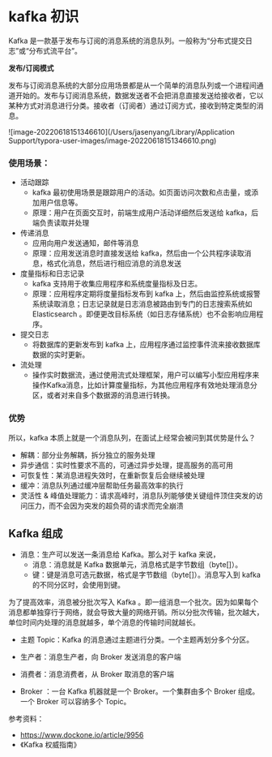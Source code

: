 # kafka 初识

Kafka 是一款基于发布与订阅的消息系统的消息队列。一般称为“分布式提交日志”或“分布式流平台”。

**发布/订阅模式**

发布与订阅消息系统的大部分应用场景都是从一个简单的消息队列或一个进程间通道开始的。发布与订阅消息系统，数据发送者不会把消息直接发送给接收者，它以某种方式对消息进行分类。接收者（订阅者）通过订阅方式，接收到特定类型的消息。

![image-20220618151346610](/Users/jasenyang/Library/Application Support/typora-user-images/image-20220618151346610.png)

### 使用场景：

- 活动跟踪
  - kafka 最初使用场景是跟踪用户的活动。如页面访问次数和点击量，或添加用户信息等。
  - 原理：用户在页面交互时，前端生成用户活动详细然后发送给 kafka，后端负责读取并处理
- 传递消息
  - 应用向用户发送通知，邮件等消息
  - 原理：应用发送消息时直接发送给 kafka，然后由一个公共程序读取消息，格式化消息，然后进行相应消息的消息发送
- 度量指标和日志记录
  - kafka 支持用于收集应用程序和系统度量指标及日志。
  - 原理：应用程序定期将度量指标发布到 kafka 上，然后由监控系统或报警系统读取消息；日志记录就是日志消息被路由到专门的日志搜索系统如 Elasticsearch 。即便更改目标系统（如日志存储系统）也不会影响应用程序。
- 提交日志
  - 将数据库的更新发布到 kafka 上，应用程序通过监控事件流来接收数据库数据的实时更新。
- 流处理
  - 操作实时数据流，通过使用流式处理框架，用户可以编写小型应用程序来操作Kafka消息，比如计算度量指标，为其他应用程序有效地处理消息分区，或者对来自多个数据源的消息进行转换。

### 优势

所以，kafka 本质上就是一个消息队列，在面试上经常会被问到其优势是什么？

- 解耦：部分业务解耦，拆分独立的服务处理
- 异步通信：实时性要求不高的，可通过异步处理，提高服务的高可用
- 可恢复性：某消息进程失效时，在重新恢复后会继续被处理
- 缓冲：消息队列通过缓冲层帮助任务最高效率的执行
- 灵活性 & 峰值处理能力：请求高峰时，消息队列能够使关键组件顶住突发的访问压力，而不会因为突发的超负荷的请求而完全崩溃

## Kafka 组成

- 消息：生产可以发送一条消息给 Kafka。那么对于 kafka 来说，
  - 消息：消息就是 Kafka 数据单元，消息格式是字节数组（byte[]）。
  - 键：键是消息可选元数据，格式是字节数组（byte[]）。消息写入到 kafka 的不同分区时，会使用到键。

为了提高效率，消息被分批次写入 Kafka 。即一组消息一个批次。因为如果每个消息都单独穿行于网络，就会导致大量的网络开销。所以分批次传输，批次越大，单位时间内处理的消息就越多，单个消息的传输时间就越长。

- 主题 Topic：Kafka 的消息通过主题进行分类。一个主题再划分多个分区。

- 生产者：消息生产者，向 Broker 发送消息的客户端

- 消费者：消息消费者，从 Broker 取消息的客户端

- Broker ：一台 Kafka 机器就是一个 Broker。一个集群由多个 Broker 组成。一个 Broker 可以容纳多个 Topic。

参考资料：

- https://www.dockone.io/article/9956
- 《Kafka 权威指南》
